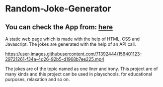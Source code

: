 # Random-Joke-Generator

## **You can check the App from:** [here](https://chirantanbanik.github.io/Random-Joke-Generator/)

A static web page which is made with the help of HTML, CSS and Javascript. The jokes are generated with the help of an API call. 

https://user-images.githubusercontent.com/71392444/156401123-29721261-f34a-4d26-92b5-d1968b7ee225.mp4

The jokes are of the topic named as one liner and irony. This project are of many kinds and this project can be used in playschools, for educational purposes, relaxation and so on.
